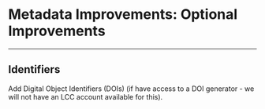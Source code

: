 # Metadata Improvements: Optional Improvements

---

## Identifiers

Add Digital Object Identifiers \(DOIs\) \(if have access to a DOI generator - we will not have an LCC account available for this\).

